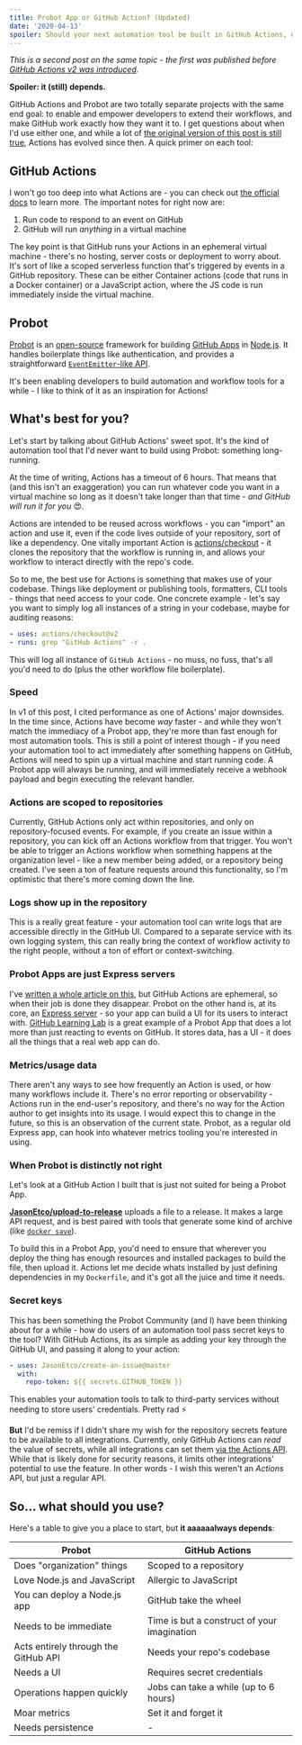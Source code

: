 ```yaml
---
title: Probot App or GitHub Action? (Updated)
date: '2020-04-13'
spoiler: Should your next automation tool be built in GitHub Actions, or as a separate service with Probot?
---
```


_This is a second post on the same topic - the first was published before [GitHub Actions v2 was introduced](/posts/probot-app-or-github-action)._

**Spoiler: it (still) depends.**

GitHub Actions and Probot are two totally separate projects with the same end goal: to enable and empower developers to extend their workflows, and make GitHub work exactly how they want it to. I get questions about when I'd use either one, and while a lot of [the original version of this post is still true](/posts/probot-app-or-github-action), Actions has evolved since then. A quick primer on each tool:

## GitHub Actions

I won't go too deep into what Actions are - you can check out [the official docs](https://help.github.com/en/actions) to learn more. The important notes for right now are:

1. Run code to respond to an event on GitHub
2. GitHub will run _anything_ in a virtual machine

The key point is that GitHub runs your Actions in an ephemeral virtual machine - there's no hosting, server costs or deployment to worry about. It's sort of like a scoped serverless function that's triggered by events in a GitHub repository. These can be either Container actions (code that runs in a Docker container) or a JavaScript action, where the JS code is run immediately inside the virtual machine.

## Probot

[Probot](https://probot.github.io) is an [open-source](https://github.com/probot/probot) framework for building [GitHub Apps](https://developer.github.com/apps/) in [Node.js](https://nodejs.org). It handles boilerplate things like authentication, and provides a straightforward [`EventEmitter`-like API](https://probot.github.io/docs/hello-world/).

It's been enabling developers to build automation and workflow tools for a while - I like to think of it as an inspiration for Actions!

## What's best for you?

Let's start by talking about GitHub Actions' sweet spot. It's the kind of automation tool that I'd never want to build using Probot: something long-running.

At the time of writing, Actions has a timeout of 6 hours. That means that (and this isn't an exaggeration) you can run whatever code you want in a virtual machine so long as it doesn't take longer than that time - _and GitHub will run it for you_ 😍.

Actions are intended to be reused across workflows - you can "import" an action and use it, even if the code lives outside of your repository, sort of like a dependency. One vitally important Action is [actions/checkout](https://github.com/actions/checkout) - it clones the repository that the workflow is running in, and allows your workflow to interact directly with the repo's code.

So to me, the best use for Actions is something that makes use of your codebase. Things like deployment or publishing tools, formatters, CLI tools - things that need access to your code. One concrete example - let's say you want to simply log all instances of a string in your codebase, maybe for auditing reasons:

```yaml
- uses: actions/checkout@v2
- runs: grep "GitHub Actions" -r .
```

This will log all instance of `GitHub Actions` - no muss, no fuss, that's all you'd need to do (plus the other workflow file boilerplate).

### Speed

In v1 of this post, I cited performance as one of Actions' major downsides. In the time since, Actions have become _way_ faster - and while they won't match the immediacy of a Probot app, they're more than fast enough for most automation tools. This is still a point of interest though - if you need your automation tool to act immediately after something happens on GitHub, Actions will need to spin up a virtual machine and start running code. A Probot app will always be running, and will immediately receive a webhook payload and begin executing the relevant handler.

### Actions are scoped to repositories

Currently, GitHub Actions only act within repositories, and only on repository-focused events. For example, if you create an issue within a repository, you can kick off an Actions workflow from that trigger. You won't be able to trigger an Actions workflow when something happens at the organization level - like a new member being added, or a repository being created. I've seen a ton of feature requests around this functionality, so I'm optimistic that there's more coming down the line.

### Logs show up in the repository

This is a really great feature - your automation tool can write logs that are accessible directly in the GitHub UI. Compared to a separate service with its own logging system, this can really bring the context of workflow activity to the right people, without a ton of effort or context-switching.

### Probot Apps are just Express servers

I've [written a whole article on this](/posts/build-your-own-probot), but GitHub Actions are ephemeral, so when their job is done they disappear. Probot on the other hand is, at its core, an [Express server](https://expressjs.com/) - so your app can build a UI for its users to interact with. [GitHub Learning Lab](https://lab.github.com) is a great example of a Probot App that does a lot more than just reacting to events on GitHub. It stores data, has a UI - it does all the things that a real web app can do.

### Metrics/usage data

There aren't any ways to see how frequently an Action is used, or how many workflows include it. There's no error reporting or observability - Actions run in the end-user's repository, and there's no way for the Action author to get insights into its usage. I would expect this to change in the future, so this is an observation of the current state. Probot, as a regular old Express app, can hook into whatever metrics tooling you're interested in using.

### When Probot is distinctly not right

Let's look at a GitHub Action I built that is just not suited for being a Probot App.

[**JasonEtco/upload-to-release**](https://github.com/JasonEtco/upload-to-release) uploads a file to a release. It makes a large API request, and is best paired with tools that generate some kind of archive (like [`docker save`](https://docs.docker.com/engine/reference/commandline/save/)).

To build this in a Probot App, you'd need to ensure that wherever you deploy the thing has enough resources and installed packages to build the file, then upload it. Actions let me decide whats installed by just defining dependencies in my `Dockerfile`, and it's got all the juice and time it needs.

### Secret keys

This has been something the Probot Community (and I) have been thinking about for a while - how do users of an automation tool pass secret keys to the tool? With GitHub Actions, its as simple as adding your key through the GitHub UI, and passing it along to your action:

```yaml
- uses: JasonEtco/create-an-issue@master
  with:
    repo-token: ${{ secrets.GITHUB_TOKEN }}
```

This enables your automation tools to talk to third-party services without needing to store users' credentials. Pretty rad ⚡

**But** I'd be remiss if I didn't share my wish for the repository secrets feature to be available to all integrations. Currently, only GitHub Actions can _read_ the value of secrets, while all integrations can set them [via the Actions API](https://developer.github.com/v3/actions/secrets/). While that is likely done for security reasons, it limits other integrations' potential to use the feature. In other words - I wish this weren't an _Actions_ API, but just a regular API.

## So... what should you use?

Here's a table to give you a place to start, but **it aaaaaalways depends**:

| Probot                               | GitHub Actions                              |
| ------------------------------------ | ------------------------------------------- |
| Does "organization" things           | Scoped to a repository                      |
| Love Node.js and JavaScript          | Allergic to JavaScript                      |
| You can deploy a Node.js app         | GitHub take the wheel                       |
| Needs to be immediate                | Time is but a construct of your imagination |
| Acts entirely through the GitHub API | Needs your repo's codebase                  |
| Needs a UI                           | Requires secret credentials                 |
| Operations happen quickly            | Jobs can take a while (up to 6 hours)       |
| Moar metrics                         | Set it and forget it                        |
| Needs persistence                    | -                                           |
